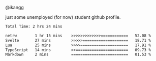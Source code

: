 @ikangg

just some unemployed (for now) student github profile.

<!--START_SECTION:waka-->

```txt
Total Time: 2 hrs 24 mins

netrw        1 hr 15 mins    >>>>>>>>>>>>>============   52.08 %
Svelte       27 mins         >>>>>====================   18.71 %
Lua          25 mins         >>>>=====================   17.91 %
TypeScript   14 mins         >>=======================   09.73 %
Markdown     2 mins          =========================   01.53 %
```

<!--END_SECTION:waka-->
